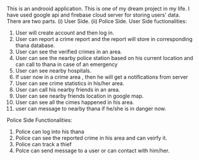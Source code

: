 
This is an androoid application. This is one of my dream project in my life.
I have used google api and firebase cloud server for storing users' data.
There are two parts.
(i) User Side.
(ii) Police Side.
User Side fuctionalities:
1. User will create account and then log in.
2. User can report a crime report and the report will store in corresponding thana database.
3. User can see the verified crimes in an area.
4. User can see the nearby police station based on his current location and can call to thana in case of an emergency
5. User can see nearby hospitals.
6. If user now in a crime area , then he will get a notifications from server
7. User can see crime statistics in his/her area.
8. User can call his nearby friends in an area.
9. User can see nearby friends location in google map.
10. User can see all the cimes happened in his area.
11. user can message to nearby thana if he/she is in danger now.

Police Side Functionalities:
1. Police can log into his thana
2. Police can see the reported crime in his area and can veirfy it.
3. Police can track a thief
4. Polce can send message to a user or can contact with him/her.
